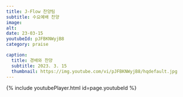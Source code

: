 ```yaml
---
title: J-Flow 찬양팀
subtitle: 수요예배 찬양
image:
alt:
date: 23-03-15
youtubeId: pJFBKNWyjB8
category: praise

caption:
  title: 경배와 찬양
  subtitle: 2023. 3. 15
  thumbnail: https://img.youtube.com/vi/pJFBKNWyjB8/hqdefault.jpg
---
```


{% include youtubePlayer.html id=page.youtubeId %}
